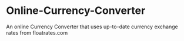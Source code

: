 # Online-Currency-Converter
An online Currency Converter that uses up-to-date currency exchange rates from floatrates.com
